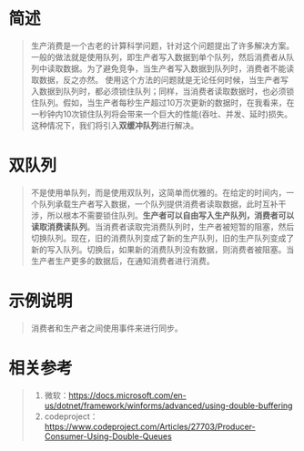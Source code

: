 ﻿# 简述
>生产消费是一个古老的计算科学问题，针对这个问题提出了许多解决方案。一般的做法就是使用队列，即生产者写入数据到单个队列，然后消费者从队列中读取数据。为了避免竞争，当生产者写入数据到队列时，消费者不能读取数据，反之亦然。
>使用这个方法的问题就是无论任何时候，当生产者写入数据到队列时，都必须锁住队列；同样，当消费者读取数据时，也必须锁住队列。假如，当生产者每秒生产超过10万次更新的数据时，在我看来，在一秒钟内10次锁住队列将会带来一个巨大的性能(吞吐、并发、延时)损失。这种情况下，我们将引入**双缓冲队列**进行解决。
# 双队列
>不是使用单队列，而是使用双队列，这简单而优雅的。在给定的时间内，一个队列承载生产者写入数据，一个队列提供消费者读取数据，此时互补干涉，所以根本不需要锁住队列。**生产者可以自由写入生产队列，消费者可以读取消费读队列**。当消费者读取完消费队列时，生产者被短暂的阻塞，然后切换队列。现在，旧的消费队列变成了新的生产队列，旧的生产队列变成了新的写入队列。切换后，如果新的消费队列没有数据，则消费者被阻塞。当生产者生产更多的数据后，在通知消费者进行消费。
# 示例说明
>消费者和生产者之间使用事件来进行同步。
# 相关参考
>1. 微软：https://docs.microsoft.com/en-us/dotnet/framework/winforms/advanced/using-double-buffering
>2. codeproject：https://www.codeproject.com/Articles/27703/Producer-Consumer-Using-Double-Queues


